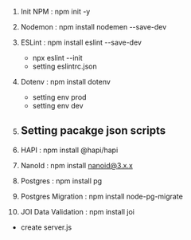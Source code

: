 1. Init NPM : npm init -y
2. Nodemon : npm install nodemen --save-dev
4. ESLint : npm install eslint --save-dev
    - npx eslint --init
    - setting eslintrc.json
    
3. Dotenv : npm install dotenv
    - setting env prod
    - setting env dev

4. Setting pacakge json scripts
    -

5. HAPI : npm install @hapi/hapi
6. NanoId : npm install nanoid@3.x.x
7. Postgres : npm install pg
8. Postgres Migration : npm install node-pg-migrate
9. JOI Data Validation : npm install joi


- create server.js
